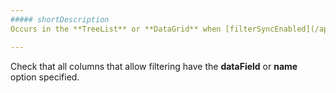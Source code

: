 ```yaml
---
##### shortDescription
Occurs in the **TreeList** or **DataGrid** when [filterSyncEnabled](/api-reference/10%20UI%20Widgets/GridBase/1%20Configuration/filterSyncEnabled.md '/Documentation/ApiReference/UI_Widgets/dxDataGrid/Configuration/#filterSyncEnabled') is **true** and the **columns[]**.[dataField](/api-reference/10%20UI%20Widgets/GridBase/1%20Configuration/columns/dataField.md '/Documentation/ApiReference/UI_Widgets/dxDataGrid/Configuration/columns/#dataField') or **columns[]**.[name](/api-reference/10%20UI%20Widgets/GridBase/1%20Configuration/columns/name.md '/Documentation/ApiReference/UI_Widgets/dxDataGrid/Configuration/columns/#name') option is not specified in at least one column that allows filtering.

---
```

Check that all columns that allow filtering have the **dataField** or **name** option specified.